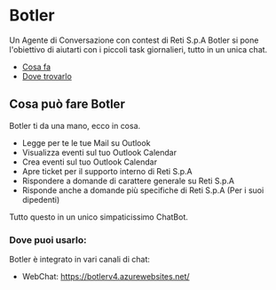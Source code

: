 # Botler
Un Agente di Conversazione con contest di Reti S.p.A
Botler si pone l'obiettivo di aiutarti con i piccoli task giornalieri, tutto in un unica chat.

* [Cosa fa](#Cosa-può-fare-Botler)
* [Dove trovarlo](#Dove-puoi-trovarlo)

## Cosa può fare Botler
Botler ti da una mano, ecco in cosa.

* Legge per te le tue Mail su Outlook
* Visualizza eventi sul tuo Outlook Calendar
* Crea eventi sul tuo Outlook Calendar
* Apre ticket per il supporto interno di Reti S.p.A
* Rispondere a domande di carattere generale su Reti S.p.A
* Risponde anche a domande più specifiche di Reti S.p.A  (Per i suoi dipedenti)

Tutto questo in un unico simpaticissimo ChatBot.

### Dove puoi usarlo:

Botler è integrato in vari canali di chat:

* WebChat: https://botlerv4.azurewebsites.net/

